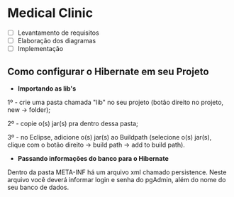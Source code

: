 # Medical Clinic

* [ ] Levantamento de requisitos
* [ ] Elaboração dos diagramas
* [ ] Implementação

## Como configurar o Hibernate em seu Projeto

* **Importando as lib's**

1º - crie uma pasta chamada "lib" no seu projeto (botão direito no projeto, new -> folder);

2º - copie o(s) jar(s) pra dentro dessa pasta;

3º - no Eclipse, adicione o(s) jar(s) ao Buildpath (selecione o(s) jar(s), clique com o botão direito -> build path -> add to build path).

* **Passando informações do banco para o Hibernate**

Dentro da pasta META-INF há um arquivo xml chamado persistence. Neste arquivo você deverá informar login e senha do pgAdmin, além do nome do seu banco de dados.
